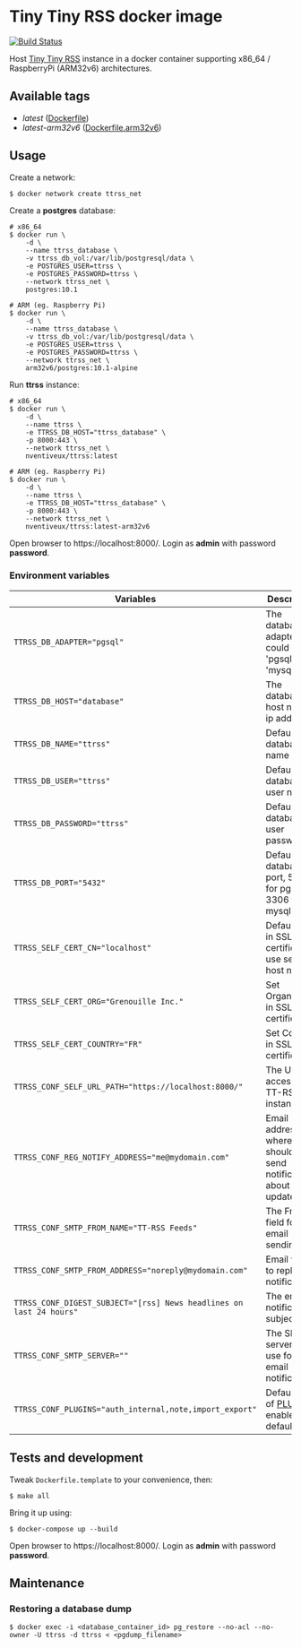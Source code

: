 # Tiny Tiny RSS docker image

[![Build Status](https://travis-ci.org/nVentiveUX/docker-ttrss.svg?branch=master)](https://travis-ci.org/nVentiveUX/docker-ttrss)

Host [Tiny Tiny RSS](https://tt-rss.org/) instance in a docker container supporting x86_64 / RaspberryPi (ARM32v6) architectures.

## Available tags

* *latest* ([Dockerfile](Dockerfile))
* *latest-arm32v6* ([Dockerfile.arm32v6](Dockerfile.arm32v6))

## Usage

Create a network:

```shell
$ docker network create ttrss_net
```

Create a **postgres** database:

```shell
# x86_64
$ docker run \
    -d \
    --name ttrss_database \
    -v ttrss_db_vol:/var/lib/postgresql/data \
    -e POSTGRES_USER=ttrss \
    -e POSTGRES_PASSWORD=ttrss \
    --network ttrss_net \
    postgres:10.1

# ARM (eg. Raspberry Pi)
$ docker run \
    -d \
    --name ttrss_database \
    -v ttrss_db_vol:/var/lib/postgresql/data \
    -e POSTGRES_USER=ttrss \
    -e POSTGRES_PASSWORD=ttrss \
    --network ttrss_net \
    arm32v6/postgres:10.1-alpine
```

Run **ttrss** instance:

```shell
# x86_64
$ docker run \
    -d \
    --name ttrss \
    -e TTRSS_DB_HOST="ttrss_database" \
    -p 8000:443 \
    --network ttrss_net \
    nventiveux/ttrss:latest

# ARM (eg. Raspberry Pi)
$ docker run \
    -d \
    --name ttrss \
    -e TTRSS_DB_HOST="ttrss_database" \
    -p 8000:443 \
    --network ttrss_net \
    nventiveux/ttrss:latest-arm32v6
```

Open browser to https://localhost:8000/. Login as **admin** with password **password**.

### Environment variables

| Variables | Description |
|----|----|
| `TTRSS_DB_ADAPTER="pgsql"` | The database adapter, could be 'pgsql' or 'mysql' |
| `TTRSS_DB_HOST="database"` | The database host name / ip address |
| `TTRSS_DB_NAME="ttrss"` | Default database name |
| `TTRSS_DB_USER="ttrss"` | Default database user name |
| `TTRSS_DB_PASSWORD="ttrss"` | Default database user password |
| `TTRSS_DB_PORT="5432"` | Default database port, 5432 for pgsql, 3306 for mysql |
| `TTRSS_SELF_CERT_CN="localhost"` | Default CN in SSL certificate, use server host name |
| `TTRSS_SELF_CERT_ORG="Grenouille Inc."` | Set Organization in SSL certificate |
| `TTRSS_SELF_CERT_COUNTRY="FR"` | Set Country in SSL certificate |
| `TTRSS_CONF_SELF_URL_PATH="https://localhost:8000/"` | The URL to access the TT-RSS instance |
| `TTRSS_CONF_REG_NOTIFY_ADDRESS="me@mydomain.com"` | Email address where should be send notifications about feeds updates |
| `TTRSS_CONF_SMTP_FROM_NAME="TT-RSS Feeds"` | The From: field for email sending |
| `TTRSS_CONF_SMTP_FROM_ADDRESS="noreply@mydomain.com"` | Email where to reploy to notifications |
| `TTRSS_CONF_DIGEST_SUBJECT="[rss] News headlines on last 24 hours"` | The email notification subject |
| `TTRSS_CONF_SMTP_SERVER=""` | The SMTP server to use for email notifications |
| `TTRSS_CONF_PLUGINS="auth_internal,note,import_export"` | Default list of [PLUGINS](https://git.tt-rss.org/fox/tt-rss/wiki/Plugins) enabled by default. |

## Tests and development

Tweak `Dockerfile.template` to your convenience, then:

```shell
$ make all
```

Bring it up using:

```shell
$ docker-compose up --build
```

Open browser to https://localhost:8000/. Login as **admin** with password **password**.

## Maintenance

### Restoring a database dump

```shell
$ docker exec -i <database_container_id> pg_restore --no-acl --no-owner -U ttrss -d ttrss < <pgdump_filename>
```
